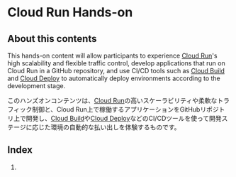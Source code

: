 # Cloud Run Hands-on
## About this contents
This hands-on content will allow participants to experience [Cloud Run](https://cloud.google.com/run?hl=en)'s high scalability and flexible traffic control, develop applications that run on Cloud Run in a GitHub repository, and use CI/CD tools such as [Cloud Build](https://cloud.google.com/build?hl=en) and [Cloud Deploy](https://cloud.google.com/deploy?hl=en) to automatically deploy environments according to the development stage.

このハンズオンコンテンツは、[Cloud Run](https://cloud.google.com/run?hl=ja)の高いスケーラビリティや柔軟なトラフィック制御と、Cloud Run上で稼働するアプリケーションをGitHubリポジトリ上で開発し、[Cloud Build](https://cloud.google.com/build?hl=ja)や[Cloud Deploy](https://cloud.google.com/deploy?hl=ja)などのCI/CDツールを使って開発ステージに応じた環境の自動的な払い出しを体験するものです。

## Index
1. 
